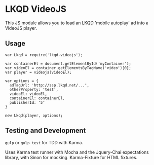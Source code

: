 # LKQD VideoJS

This JS module allows you to load an LKQD 'mobile autoplay' ad into a VideoJS
player.

## Usage

```
var Lkqd = require('lkqd-videojs');

var containerEl = document.getElementById('myContainer');
var videoEl = container.getElementsByTagName('video')[0];
var player = videojs(videoEl);

var options = {
  adTagUrl: 'http://ssp.lkqd.net/...',
  otherProperty: 'test',
  videoEl: videoEl,
  containerEl: containerEl,
  publisherId: '5'
}

new Lkqd(player, options);
```

## Testing and Development

`gulp` or `gulp test` for TDD with Karma.

Uses Karma test runner with Mocha and the Jquery-Chai expectations library,
with Sinon for mocking. Karma-Fixture for HTML fixtures.
